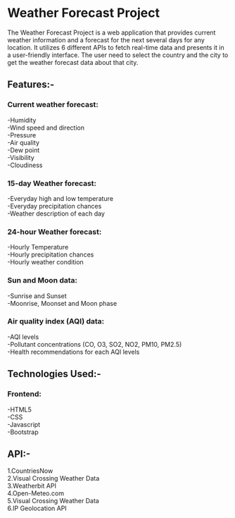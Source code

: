 <h1>Weather Forecast Project</h1>  

The Weather Forecast Project is a web application that provides current weather information and a forecast for the next several days for any location. It utilizes 6 different APIs to fetch real-time data and presents it in a user-friendly interface. The user need to select the country and the city to get the weather forecast data about that city.  

<h2>Features:-</h2>   

<h3>Current weather forecast:</h3>   
-Humidity<br>     
-Wind speed and direction<br>   
-Pressure<br>
-Air quality<br>    
-Dew point<br> 
-Visibility<br>  
-Cloudiness<br>
    
<h3>15-day Weather forecast:</h3>       
-Everyday high and low temperature<br>   
-Everyday precipitation chances<br>
-Weather description of each day<br> 
    
<h3>24-hour Weather forecast:</h3>    
-Hourly Temperature<br>
-Hourly precipitation chances<br>    
-Hourly weather condition<br>     
      
<h3>Sun and Moon data:</h3>    
-Sunrise and Sunset<br>
-Moonrise, Moonset and Moon phase<br>    
     
<h3>Air quality index (AQI) data:</h3>    
-AQI levels<br>
-Pollutant concentrations (CO, O3, SO2, NO2, PM10, PM2.5)<br>    
-Health recommendations for each AQI levels<br>

     
<h2>Technologies Used:-</h2>     

<h3>Frontend:</h3>    
-HTML5<br>    
-CSS<br>     
-Javascript<br>    
-Bootstrap<br>    

     
<h2>API:-</h2>     

1.CountriesNow<br>
2.Visual Crossing Weather Data<br>
3.Weatherbit API<br>
4.Open-Meteo.com<br>
5.Visual Crossing Weather Data<br>
6.IP Geolocation API<br>


